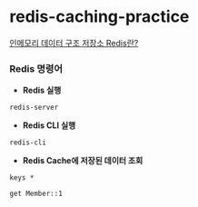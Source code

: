 # redis-caching-practice

[인메모리 데이터 구조 저장소 Redis란?](https://github.com/miraexhoi/study/blob/master/Back-End/DBMS/redis.md)

### Redis 명령어
- **Redis 실행**
```shell
redis-server
```

- **Redis CLI 실행**
```shell
redis-cli
```

- **Redis Cache에 저장된 데이터 조회**
```shell
keys *
```
```shell
get Member::1
```
